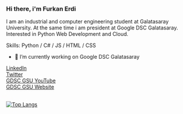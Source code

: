 ### Hi there, i'm Furkan Erdi

I am an industrial and computer engineering student at Galatasaray University. At the same time i am president at Google DSC Galatasaray. Interested in Python Web Development and Cloud.

Skills: Python / C# / JS / HTML / CSS

- 🔭 I’m currently working on Google DSC Galatasaray 


[LinkedIn](https://www.linkedin.com/in/furkanerdi/)
<br>
[Twitter](https://twitter.com/erdthebard)
<br>
[GDSC GSU YouTube](https://www.youtube.com/channel/gdscgalatasaray)
<br>
[GDSC GSU Website](https://www.gdscgalatasaray.com)  
<br>

[![Top Langs](https://github-readme-stats.vercel.app/api/top-langs/?username=helizac)](https://github.com/anuraghazra/github-readme-stats)
